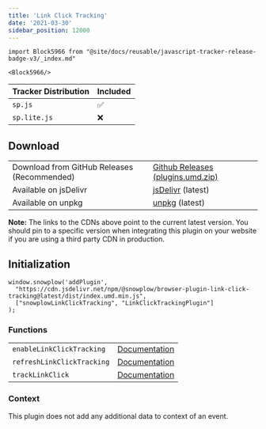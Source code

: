 ```yaml
---
title: 'Link Click Tracking'
date: '2021-03-30'
sidebar_position: 12000
---
```


```mdx-code-block
import Block5966 from "@site/docs/reusable/javascript-tracker-release-badge-v3/_index.md"

<Block5966/>
```

| Tracker Distribution | Included |
| -------------------- | -------- |
| `sp.js`              | ✅       |
| `sp.lite.js`         | ❌       |

## Download

<table class="has-fixed-layout"><tbody><tr><td>Download from GitHub Releases (Recommended)</td><td><a href="https://github.com/snowplow/snowplow-javascript-tracker/releases" target="_blank" rel="noreferrer noopener">Github Releases (plugins.umd.zip)</a></td></tr><tr><td>Available on jsDelivr</td><td><a href="https://cdn.jsdelivr.net/npm/@snowplow/browser-plugin-link-click-tracking@latest/dist/index.umd.min.js" target="_blank" rel="noreferrer noopener">jsDelivr</a> (latest)</td></tr><tr><td>Available on unpkg</td><td><a href="https://unpkg.com/@snowplow/browser-plugin-link-click-tracking@latest/dist/index.umd.min.js" target="_blank" rel="noreferrer noopener">unpkg</a> (latest)</td></tr></tbody></table>

**Note:** The links to the CDNs above point to the current latest version. You should pin to a specific version when integrating this plugin on your website if you are using a third party CDN in production.

## Initialization

```
window.snowplow('addPlugin',
  "https://cdn.jsdelivr.net/npm/@snowplow/browser-plugin-link-click-tracking@latest/dist/index.umd.min.js",
  ["snowplowLinkClickTracking", "LinkClickTrackingPlugin"]
);
```

### Functions

<table class="has-fixed-layout"><tbody><tr><td><code>enableLinkClickTracking</code></td><td><a href="/docs/collecting-data/collecting-from-own-applications/javascript-trackers/javascript-tracker/javascript-tracker-v3/tracking-events/#enableLinkClickTracking">Documentation</a></td></tr><tr><td><code>refreshLinkClickTracking</code></td><td><a href="/docs/collecting-data/collecting-from-own-applications/javascript-trackers/javascript-tracker/javascript-tracker-v3/tracking-events/#enableLinkClickTracking">Documen</a><a href="/docs/collecting-data/collecting-from-own-applications/javascript-trackers/javascript-tracker/javascript-tracker-v3/tracking-events/#refreshLinkClickTracking">t</a><a href="/docs/collecting-data/collecting-from-own-applications/javascript-trackers/javascript-tracker/javascript-tracker-v3/tracking-events/#enableLinkClickTracking">ation</a></td></tr><tr><td><code>trackLinkClick</code></td><td><a href="/docs/collecting-data/collecting-from-own-applications/javascript-trackers/javascript-tracker/javascript-tracker-v3/tracking-events/#trackLinkClick">Documentation</a></td></tr></tbody></table>

### Context

This plugin does not add any additional data to context of an event.
